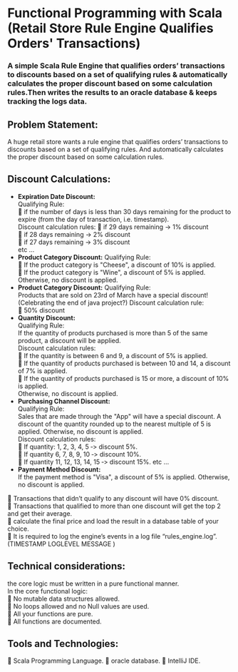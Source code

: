 # Functional Programming with Scala (Retail Store Rule Engine Qualifies Orders' Transactions)  
### A simple Scala Rule Engine that qualifies orders’ transactions to discounts based on a set of qualifying rules & automatically calculates the proper discount based on some calculation rules.Then writes the results to an oracle database & keeps tracking the logs data.  
## Problem Statement:  
A huge retail store wants a rule engine that qualifies orders’ transactions to discounts based on a set of qualifying rules. And automatically calculates the proper discount based on some calculation rules.  
## Discount Calculations:  
- **Expiration Date Discount:**  
Qualifying Rule:  
 if the number of days is less than 30 days remaining for the product to expire (from the day of transaction, i.e. timestamp).   
Discount calculation rules:
 if 29 days remaining -> 1% discount  
 if 28 days remaining -> 2% discount   
 if 27 days remaining -> 3% discount   
etc …
- **Product Category Discount:**
  Qualifying Rule:  
   If the product category is "Cheese", a discount of 10% is applied.  
   If the product category is "Wine", a discount of 5% is applied.  
   Otherwise, no discount is applied.
- **Product Category Discount:**
  Qualifying Rule:  
    Products that are sold on 23rd of March have a special discount! (Celebrating the end of java project?)
  Discount calculation rule:     
   50% discount 
- **Quantity Discount:**  
  Qualifying Rule:  
   If the quantity of products purchased is more than 5 of the same product, a discount will be applied.    
  Discount calculation rules:   
 If the quantity is between 6 and 9, a discount of 5% is applied.  
 If the quantity of products purchased is between 10 and 14, a discount of 7% is applied.  
 If the quantity of products purchased is 15 or more, a discount of 10% is applied.  
Otherwise, no discount is applied.
 - **Purchasing Channel Discount:**  
 Qualifying Rule:   
  Sales that are made through the "App" will have a special discount. A discount of the quantity rounded up to the nearest multiple of 5 is applied. Otherwise, no discount is applied.  
 Discount calculation rules:    
 If quantity: 1, 2, 3, 4, 5 ‐> discount 5%.  
 If quantity 6, 7, 8, 9, 10 ‐> discount 10%.  
 If quantity 11, 12, 13, 14, 15 ‐> discount 15%.
 etc …
 - **Payment Method Discount:**  
   If the payment method is "Visa", a discount of 5% is applied. Otherwise, no discount is applied.

 Transactions that didn’t qualify to any discount will have 0% discount.   
 Transactions that qualified to more than one discount will get the top 2 and get their average.   
 calculate the final price and load the result in a database table of your choice.  
 It is required to log the engine’s events in a log file “rules_engine.log”.(TIMESTAMP LOGLEVEL MESSAGE )  

## Technical considerations:  
the core logic must be written in a pure functional manner.    
In the core functional logic:     
 No mutable data structures allowed.  
 No loops allowed and no Null values are used.  
 All your functions are pure.  
 All functions are documented. 

## Tools and Technologies:
 Scala Programming Language.
 oracle database.
 IntelliJ IDE.  




